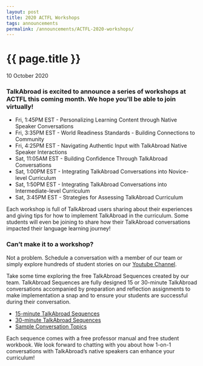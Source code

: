 ```yaml
---
layout: post
title: 2020 ACTFL Workshops
tags: announcements
permalink: /announcements/ACTFL-2020-workshops/
---
```


# {{ page.title }}

10 October 2020  

### TalkAbroad is excited to announce a series of workshops at ACTFL this coming month. We hope you'll be able to join virtually!  
  
- Fri, 1:45PM EST - Personalizing Learning Content through Native Speaker Conversations
- Fri, 3:35PM EST - World Readiness Standards - Building Connections to Community
- Fri, 4:25PM EST - Navigating Authentic Input with TalkAbroad Native Speaker Interactions
- Sat, 11:05AM EST - Building Confidence Through TalkAbroad Conversations
- Sat, 1:00PM EST - Integrating TalkAbroad Conversations into Novice-level Curriculum
- Sat, 1:50PM EST - Integrating TalkAbroad Conversations into Intermediate-level Curriculum
- Sat, 3:45PM EST - Strategies for Assessing TalkAbroad Curriculum

Each workshop is full of TalkAbroad users sharing about their experiences and giving tips for how to implement TalkAbroad in the curriculum. Some students will even be joining to share how their TalkAbroad conversations impacted their language learning journey!

### Can’t make it to a workshop?

Not a problem. Schedule a conversation with a member of our team or simply explore hundreds of student stories on our [Youtube Channel](https://www.youtube.com/channel/UCqnE1rQWlIv99-dO4yjnAtA/).

Take some time exploring the free TalkAbroad Sequences created by our team. TalkAbroad Sequences are fully designed 15 or 30-minute TalkAbroad conversations accompanied by preparation and reflection assignments to make implementation a snap and to ensure your students are successful during their conversation.
- [15-minute TalkAbroad Sequences](https://airtable.com/shr1vqmQ872CsExCB)
- [30-minute TalkAbroad Sequences](https://airtable.com/shrSF5i7Jl7AqThpT)
- [Sample Conversation Topics](https://airtable.com/shrZncvPKo0KVXenW)

Each sequence comes with a free professor manual and free student workbook.
We look forward to chatting with you about how 1-on-1 conversations with TalkAbroad’s native speakers can enhance your curriculum! 
